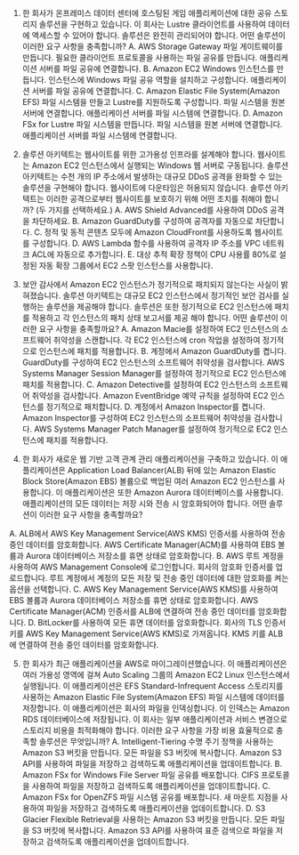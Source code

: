 1. 한 회사가 온프레미스 데이터 센터에 호스팅된 게임 애플리케이션에 대한 공유 스토리지 솔루션을 구현하고 있습니다. 이 회사는 Lustre 클라이언트를 사용하여 데이터에 액세스할 수 있어야 합니다. 솔루션은 완전히 관리되어야 합니다.
어떤 솔루션이 이러한 요구 사항을 충족합니까?
A. AWS Storage Gateway 파일 게이트웨이를 만듭니다. 필요한 클라이언트 프로토콜을 사용하는 파일 공유를 만듭니다. 애플리케이션 서버를 파일 공유에 연결합니다.
B. Amazon EC2 Windows 인스턴스를 만듭니다. 인스턴스에 Windows 파일 공유 역할을 설치하고 구성합니다. 애플리케이션 서버를 파일 공유에 연결합니다.
C. Amazon Elastic File System(Amazon EFS) 파일 시스템을 만들고 Lustre를 지원하도록 구성합니다. 파일 시스템을 원본 서버에 연결합니다. 애플리케이션 서버를 파일 시스템에 연결합니다.
D. Amazon FSx for Lustre 파일 시스템을 만듭니다. 파일 시스템을 원본 서버에 연결합니다. 애플리케이션 서버를 파일 시스템에 연결합니다.

2. 솔루션 아키텍트는 웹사이트를 위한 고가용성 인프라를 설계해야 합니다. 웹사이트는 Amazon EC2 인스턴스에서 실행되는 Windows 웹 서버로 구동됩니다.
솔루션 아키텍트는 수천 개의 IP 주소에서 발생하는 대규모 DDoS 공격을 완화할 수 있는 솔루션을 구현해야 합니다. 웹사이트에 다운타임은 허용되지 않습니다.
솔루션 아키텍트는 이러한 공격으로부터 웹사이트를 보호하기 위해 어떤 조치를 취해야 합니까? 
(두 가지를 선택하세요.)
A. AWS Shield Advanced를 사용하여 DDoS 공격을 차단하세요.
B. Amazon GuardDuty를 구성하여 공격자를 자동으로 차단합니다.
C. 정적 및 동적 콘텐츠 모두에 Amazon CloudFront를 사용하도록 웹사이트를 구성합니다.
D. AWS Lambda 함수를 사용하여 공격자 IP 주소를 VPC 네트워크 ACL에 자동으로 추가합니다.
E. 대상 추적 확장 정책이 CPU 사용률 80%로 설정된 자동 확장 그룹에서 EC2 스팟 인스턴스를 사용합니다.

3. 보안 감사에서 Amazon EC2 인스턴스가 정기적으로 패치되지 않는다는 사실이 밝혀졌습니다. 솔루션 아키텍트는 대규모 EC2 인스턴스에서 정기적인 보안 검사를 실행하는 솔루션을 제공해야 합니다. 
솔루션은 또한 정기적으로 EC2 인스턴스에 패치를 적용하고 각 인스턴스의 패치 상태 보고서를 제공 해야 합니다.
어떤 솔루션이 이러한 요구 사항을 충족할까요?
A. Amazon Macie를 설정하여 EC2 인스턴스의 소프트웨어 취약성을 스캔합니다. 각 EC2 인스턴스에 cron 작업을 설정하여 정기적으로 인스턴스에 패치를 적용합니다.
B. 계정에서 Amazon GuardDuty를 켭니다. GuardDuty를 구성하여 EC2 인스턴스의 소프트웨어 취약성을 검사합니다. AWS Systems Manager Session Manager를 설정하여 정기적으로 EC2 인스턴스에 패치를 적용합니다.
C. Amazon Detective를 설정하여 EC2 인스턴스의 소프트웨어 취약성을 검사합니다. Amazon EventBridge 예약 규칙을 설정하여 EC2 인스턴스를 정기적으로 패치합니다.
D. 계정에서 Amazon Inspector를 켭니다. Amazon Inspector를 구성하여 EC2 인스턴스의 소프트웨어 취약성을 검사합니다. AWS Systems Manager Patch Manager를 설정하여 정기적으로 EC2 인스턴스에 패치를 적용합니다.

4. 한 회사가 새로운 웹 기반 고객 관계 관리 애플리케이션을 구축하고 있습니다. 이 애플리케이션은 Application Load Balancer(ALB) 뒤에 있는 Amazon Elastic Block Store(Amazon EBS) 볼륨으로 백업된 여러 Amazon EC2 인스턴스를 사용합니다. 
이 애플리케이션은 또한 Amazon Aurora 데이터베이스를 사용합니다. 애플리케이션의 모든 데이터는 저장 시와 전송 시 암호화되어야 합니다.
어떤 솔루션이 이러한 요구 사항을 충족할까요?

A. ALB에서 AWS Key Management Service(AWS KMS) 인증서를 사용하여 전송 중인 데이터를 암호화합니다. AWS Certificate Manager(ACM)를 사용하여 EBS 볼륨과 Aurora 데이터베이스 저장소를 휴면 상태로 암호화합니다.
B. AWS 루트 계정을 사용하여 AWS Management Console에 로그인합니다. 회사의 암호화 인증서를 업로드합니다. 루트 계정에서 계정의 모든 저장 및 전송 중인 데이터에 대한 암호화를 켜는 옵션을 선택합니다.
C. AWS Key Management Service(AWS KMS)를 사용하여 EBS 볼륨과 Aurora 데이터베이스 저장소를 휴면 상태로 암호화합니다. AWS Certificate Manager(ACM) 인증서를 ALB에 연결하여 전송 중인 데이터를 암호화합니다.
D. BitLocker를 사용하여 모든 휴면 데이터를 암호화합니다. 회사의 TLS 인증서 키를 AWS Key Management Service(AWS KMS)로 가져옵니다. KMS 키를 ALB에 연결하여 전송 중인 데이터를 암호화합니다.

5. 한 회사가 최근 애플리케이션을 AWS로 마이그레이션했습니다. 이 애플리케이션은 여러 가용성 영역에 걸쳐 Auto Scaling 그룹의 Amazon EC2 Linux 인스턴스에서 실행됩니다. 
이 애플리케이션은 EFS Standard-Infrequent Access 스토리지를 사용하는 Amazon Elastic File System(Amazon EFS) 파일 시스템에 데이터를 저장합니다. 
이 애플리케이션은 회사의 파일을 인덱싱합니다. 이 인덱스는 Amazon RDS 데이터베이스에 저장됩니다.
이 회사는 일부 애플리케이션과 서비스 변경으로 스토리지 비용을 최적화해야 합니다.
이러한 요구 사항을 가장 비용 효율적으로 충족할 솔루션은 무엇입니까?
A. Intelligent-Tiering 수명 주기 정책을 사용하는 Amazon S3 버킷을 만듭니다. 모든 파일을 S3 버킷에 복사합니다. Amazon S3 API를 사용하여 파일을 저장하고 검색하도록 애플리케이션을 업데이트합니다.
B. Amazon FSx for Windows File Server 파일 공유를 배포합니다. CIFS 프로토콜을 사용하여 파일을 저장하고 검색하도록 애플리케이션을 업데이트합니다.
C. Amazon FSx for OpenZFS 파일 시스템 공유를 배포합니다. 새 마운트 지점을 사용하여 파일을 저장하고 검색하도록 애플리케이션을 업데이트합니다.
D. S3 Glacier Flexible Retrieval을 사용하는 Amazon S3 버킷을 만듭니다. 모든 파일을 S3 버킷에 복사합니다. Amazon S3 API를 사용하여 표준 검색으로 파일을 저장하고 검색하도록 애플리케이션을 업데이트합니다.

